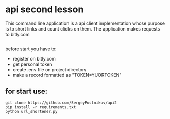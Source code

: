 # api second lesson
This command line application is a api client implementation whose purpose is to short links and count clicks on them. The application makes requests to bitly.com
##
before start you have to:
 - register on bitly.com
 - get personal token
 - create .env file on project directory
 - make a record formatted as "TOKEN=YUORTOKEN"
## for start use: 
```
git clone https://github.com/SergeyPostnikov/api2
pip install -r requirements.txt
python url_shortener.py
```

